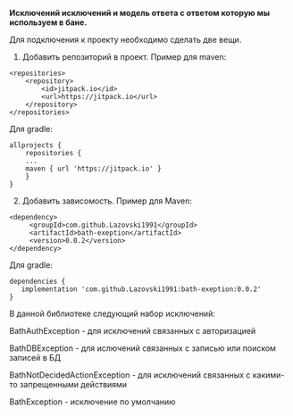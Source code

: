 **Исключений исключений и модель ответа с ответом которую мы используем в бане.**

Для подключения к проекту необходимо сделать две вещи.
1. Добавить репозиторий в проект. Пример для maven:
````
<repositories>
	<repository>
	    <id>jitpack.io</id>
	    <url>https://jitpack.io</url>
	</repository>
</repositories>
````
Для gradle:
````
allprojects {
	repositories {
	...
	maven { url 'https://jitpack.io' }
	}
}
````
2. Добавить зависомость. Пример для Maven:
````
<dependency>
	 <groupId>com.github.Lazovski1991</groupId>
	 <artifactId>bath-exeption</artifactId>
	 <version>0.0.2</version>
</dependency>
````

Для gradle:
````
dependencies {
   implementation 'com.github.Lazovski1991:bath-exeption:0.0.2'
}
````

В данной библиотеке следующий набор исключений:

BathAuthException - для исключений связанных с авторизацией

BathDBException - для ислючений связанных с записью или поиском записей в БД

BathNotDecidedActionException - для исключений связанных с какими-то запрещенными действиями

BathException - исключение по умолчанию